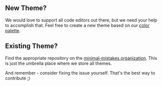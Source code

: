 ## New Theme?

We would love to support all code editors out there, but we need your help to accomplish that. Feel free to create a new theme based on our [color palette](https://github.com/minimal-mistakes/minimal-mistakes-themes#color-palette).

## Existing Theme?

Find the appropriate repository on the [minimal-mistakes organization](https://github.com/minimal-mistakes). This is just the umbrella place where we store all themes.

And remember - consider fixing the issue yourself. That's the best way to contribute ;)
